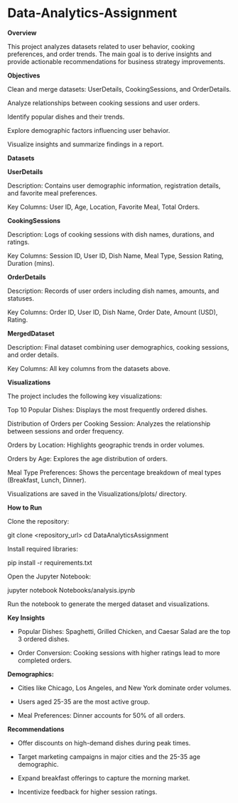 # Data-Analytics-Assignment

**Overview**

This project analyzes datasets related to user behavior, cooking preferences, and order trends. The main goal is to derive insights and provide actionable recommendations for business strategy improvements.

**Objectives**

Clean and merge datasets: UserDetails, CookingSessions, and OrderDetails.

Analyze relationships between cooking sessions and user orders.

Identify popular dishes and their trends.

Explore demographic factors influencing user behavior.

Visualize insights and summarize findings in a report.



**Datasets**

**UserDetails**

Description: Contains user demographic information, registration details, and favorite meal preferences.

Key Columns: User ID, Age, Location, Favorite Meal, Total Orders.

**CookingSessions**

Description: Logs of cooking sessions with dish names, durations, and ratings.

Key Columns: Session ID, User ID, Dish Name, Meal Type, Session Rating, Duration (mins).

**OrderDetails**

Description: Records of user orders including dish names, amounts, and statuses.

Key Columns: Order ID, User ID, Dish Name, Order Date, Amount (USD), Rating.

**MergedDataset**

Description: Final dataset combining user demographics, cooking sessions, and order details.

Key Columns: All key columns from the datasets above.

**Visualizations**

The project includes the following key visualizations:

Top 10 Popular Dishes: Displays the most frequently ordered dishes.

Distribution of Orders per Cooking Session: Analyzes the relationship between sessions and order frequency.

Orders by Location: Highlights geographic trends in order volumes.

Orders by Age: Explores the age distribution of orders.

Meal Type Preferences: Shows the percentage breakdown of meal types (Breakfast, Lunch, Dinner).

Visualizations are saved in the Visualizations/plots/ directory.

**How to Run**

Clone the repository:

git clone <repository_url>
cd DataAnalyticsAssignment

Install required libraries:

pip install -r requirements.txt

Open the Jupyter Notebook:

jupyter notebook Notebooks/analysis.ipynb

Run the notebook to generate the merged dataset and visualizations.

**Key Insights**

- Popular Dishes: Spaghetti, Grilled Chicken, and Caesar Salad are the top 3 ordered dishes.
 
- Order Conversion: Cooking sessions with higher ratings lead to more completed orders.

**Demographics:**

- Cities like Chicago, Los Angeles, and New York dominate order volumes.
 
- Users aged 25-35 are the most active group.
 
- Meal Preferences: Dinner accounts for 50% of all orders.

**Recommendations**

- Offer discounts on high-demand dishes during peak times.
 
- Target marketing campaigns in major cities and the 25-35 age demographic.
 
- Expand breakfast offerings to capture the morning market.
 
- Incentivize feedback for higher session ratings.

